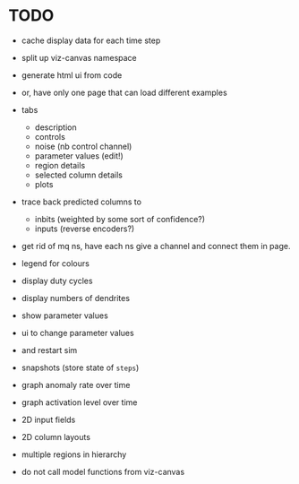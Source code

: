 # TODO

* cache display data for each time step

* split up viz-canvas namespace

* generate html ui from code
* or, have only one page that can load different examples
* tabs
  * description
  * controls
  * noise (nb control channel)
  * parameter values (edit!)
  * region details
  * selected column details
  * plots

* trace back predicted columns to
  * inbits  (weighted by some sort of confidence?)
  * inputs  (reverse encoders?)

* get rid of mq ns, have each ns give a channel and connect them in page.

* legend for colours
* display duty cycles
* display numbers of dendrites
* show parameter values
* ui to change parameter values
* and restart sim
* snapshots (store state of `steps`)
* graph anomaly rate over time
* graph activation level over time
* 2D input fields
* 2D column layouts
* multiple regions in hierarchy
* do not call model functions from viz-canvas
